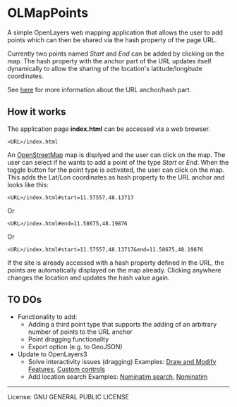 # OLMapPoints

A simple OpenLayers web mapping application that allows the user to add points which can then be shared via the hash property of the page URL.

Currently two points named *Start* and *End* can be added by clicking on the map. The hash property with the anchor part of the URL updates itself dynamically to allow the sharing of the location's latitude/longitude coordinates. 

See [here](http://www.w3schools.com/jsref/obj_location.asp) for more information about the URL anchor/hash part.

## How it works

The application page **index.html** can be accessed via a web browser. 

    <URL>/index.html

An [OpenStreetMap](http://www.penstreetmap.org) map is displyed and the user can click on the map. The user can select if he wants to add a point of the type *Start* or *End*. When the toggle button for the point type is activated, the user can click on the map. This adds the Lat/Lon coordinates as hash property to the URL anchor and looks like this:

    <URL>/index.html#start=11.57557,48.13717

Or

    <URL>/index.html#end=11.58675,48.19876

Or

    <URL>/index.html#start=11.57557,48.13717&end=11.58675,48.19876
    
If the site is already accessed with a hash property defined in the URL, the points are automatically displayed on the map already. Clicking anywhere changes the location and updates the hash value again.

## TO DOs
* Functionality to add:
  * Adding a third point type that supports the adding of an arbitrary number of points to the URL anchor
  * Point dragging functionality
  * Export option (e.g. to GeoJSON)
* Update to OpenLayers3
  * Solve interactivity issues (dragging)
    Examples: [Draw and Modify Features](http://openlayers.org/en/v3.12.1/examples/draw-and-modify-features.html), [Custom controls](http://openlayers.org/en/v3.5.0/examples/custom-controls.html)
  * Add location search
    Examples: [Nominatim search](http://jsfiddle.net/TimLucas/vbaupe30/5/), [Nominatim](http://wiki.openstreetmap.org/wiki/Nominatim)

* * *
License: GNU GENERAL PUBLIC LICENSE
